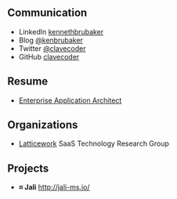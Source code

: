 <!-- markdownlint-disable first-line-h1 first-header-h1 -->

## Communication

- LinkedIn [kennethbrubaker](https://www.linkedin.com/in/kennethbrubaker)
- Blog [@kenbrubaker](https://medium.com/@kenbrubaker)
- Twitter [@clavecoder](https://twitter.com/clavecoder)
- GitHub [clavecoder](https://github.com/clavecoder)

## Resume

- [Enterprise Application Architect](./resume/KENBRUBAKER.md)

## Organizations

- <a href="https://github.com/latticework" target="_blank">Latticework</a>
  SaaS Technology Research Group

## Projects

- **⌗ Jali**  <a href="http://jali-ms.io/" target="_blank">http://jali-ms.io/</a>
